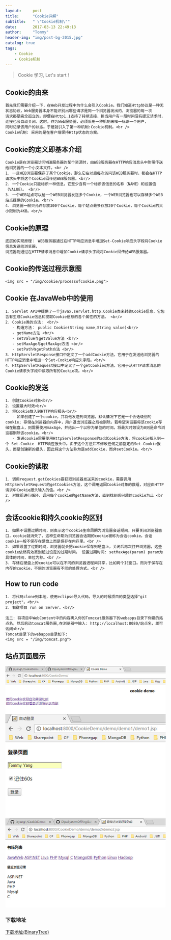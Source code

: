 ```yaml
---
layout:     post
title:      "Cookie详解"
subtitle:   " \"Cookie机制\""
date:       2017-03-13 22:49:13
author:     "Tommy"
header-img: "img/post-bg-2015.jpg"
catalog: true
tags:
    - Cookie
	- Cookie机制
---
```


> Cookie 学习, Let's start！

## Cookie的由来
	首先我们需要介绍一下，在Web开发过程中为什么会引入Cookie。我们知道Http协议是一种无状态协议，Web服务器本身不能识别出哪些请求是同一个浏览器发出的，浏览器的每一次
	请求都是完全孤立的。即便在Http1.1支持了持续连接，担当用户有一段时间没有提交请求时，连接也会自动关闭。这时，作为Web服务器，必须采用一种机制来唯一标识一个用户，
	同时记录该用户的状态。于是就引入了第一种机制:Cookie机制。<br />
	Cookie机制: 采用的是在客户端保持Http状态的方案。
## Cookie的定义即基本介绍
	Cookie是在浏览器访问WEB服务器的某个资源时，由WEB服务器在HTTP响应消息头中附带传送给浏览器的一个小文本文件。<br /> 
    1. 一旦WEB浏览器保存了某个Cookie，那么它在以后每次访问该WEB服务器时，都会在HTTP请求头中将这个Cookie回传给WEB服务器。<br/>
	2. 一个Cookie只能标识一种信息，它至少含有一个标识该信息的名称（NAME）和设置值（VALUE）。 <br/>
	3. 一个WEB站点可以给一个WEB浏览器发送多个Cookie，一个WEB浏览器也可以存储多个WEB站点提供的Cookie。<br/>
	4. 浏览器一般只允许存放300个Cookie，每个站点最多存放20个Cookie，每个Cookie的大小限制为4KB。<br/>
	
## Cookie的原理
	底层的实现原理： WEB服务器通过在HTTP响应消息中增加Set-Cookie响应头字段将Cookie信息发送给浏览器，
	浏览器则通过在HTTP请求消息中增加Cookie请求头字段将Cookie回传给WEB服务器。

## Cookie的传送过程示意图 
	<img src = "/img/cookie/processofcookie.png">
	
## Cookie 在JavaWeb中的使用
	1. Servlet API中提供了一个javax.servlet.http.Cookie类来封装Cookie信息，它包含有生成Cookie信息和提取Cookie信息的各个属性的方法。 <br/>
    2. Cookie类的方法： <br/>
       - 构造方法： public Cookie(String name,String value)<br/>
       - getName方法 <br/>
       - setValue与getValue方法 <br/>
       - setMaxAge与getMaxAge方法 <br/>
       - setPath与getPath方法 <br/>
    3. HttpServletResponse接口中定义了一个addCookie方法，它用于在发送给浏览器的HTTP响应消息中增加一个Set-Cookie响应头字段。<br/>
	4. HttpServletRequest接口中定义了一个getCookies方法，它用于从HTTP请求消息的Cookie请求头字段中读取所有的Cookie项。<br/>

## Cookie的发送 
	1. 创建Cookie对象<br/>
	2. 设置最大时效<br/>
	3. 将Cookie放入到HTTP响应报头<br/>
       - 如果创建了一个cookie，并将他发送到浏览器，默认情况下它是一个会话级别的cookie; 存储在浏览器的内存中，用户退出浏览器之后被删除。若希望浏览器将该cookie存储在磁盘上，则需要使用maxAge，并给出一个以秒为单位的时间。将最大时效设为0则是命令浏览器删除该cookie。<br/>
       - 发送cookie需要使用HttpServletResponse的addCookie方法，将cookie插入到一个 Set-Cookie　HTTP响应报头中。由于这个方法并不修改任何之前指定的Set-Cookie报头，而是创建新的报头，因此将这个方法称为是addCookie，而非setCookie。<br/>

## Cookie的读取
	1. 调用request.getCookies要获取浏览器发送来的cookie，需要调用HttpServletRequest的getCookies方法，这个调用返回Cookie对象的数组，对应由HTTP请求中Cookie报头输入的值。<br />
    2. 对数组进行循环，调用每个cookie的getName方法，直到找到感兴趣的cookie为止 <br />

## 会话cookie和持久cookie的区别 
	1. 如果不设置过期时间，则表示这个cookie生命周期为浏览器会话期间，只要关闭浏览器窗口，cookie就消失了。这种生命期为浏览器会话期的cookie被称为会话cookie。会话cookie一般不保存在硬盘上而是保存在内存里。<br />
    2. 如果设置了过期时间，浏览器就会把cookie保存到硬盘上，关闭后再次打开浏览器，这些cookie依然有效直到超过设定的过期时间。 设置过期时间: setMaxAge(param) param为具体的时间，单位为秒。<br />
    3. 存储在硬盘上的cookie可以在不同的浏览器进程间共享，比如两个IE窗口。而对于保存在内存的cookie，不同的浏览器有不同的处理方式。<br />

## How to run code
	1. 将代码clone到本地，使用eclipse导入代码，导入的时候项目的类型选择"git project"。<br/>
	2. 右键项目 run on Server。<br/>
	
	法二: 将项目中WebContent中的内容拷入你的Tomccat服务器下的webapps目录下你建的站点名，然后启动tomcat服务器,在浏览器中输入: http://localhost:8080/站点名，即可访问<br/>
	Tomcat目录下的webapps目录如下:
	<img src = "/img/tomcat.png">

## 站点页面展示
   <img src = "/img/cookie/index.png">
   <img src = "/img/cookie/login.png">
   <img src = "/img/cookie/liulan.png">	

### 下载地址
[下载地址(BinaryTree)](https://github.com/joyang1/CookieDemo)

